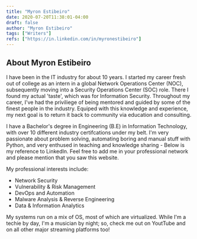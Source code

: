 ```yaml
---
title: "Myron Estibeiro"
date: 2020-07-20T11:38:01-04:00
draft: false
author: "Myron Estibeiro"
tags: ["Writers"]
refs: ["https://in.linkedin.com/in/myronestibeiro"]
---
```


## About Myron Estibeiro
I have been in the IT industry for about 10 years.  I started my career fresh out of college as an intern in a global Network Operations Center (NOC), subsequently moving into a Security Operations Center (SOC) role. There I found my actual 'taste', which was for Information Security. Throughout my career, I've had the priviliege of being mentored and guided by some of the finest people in the industry. Equiped with this knowledge and experience, my next goal is to return it back to community via education and consulting. 

I have a Bachelor's degree in Engineering (B.E) in Information Technology, with over 10 different industry certifcations under my belt. I'm very passionate about problem solving, automating boring and manual stuff with Python, and very enthused in teaching and knowledge sharing - Below is my reference to LinkedIn. Feel free to add me in your professional network and please mention that you saw this website.

My professional interests include:
* Network Security
* Vulnerability & Risk Management
* DevOps and Automation
* Malware Analysis & Reverse Engineering
* Data & Information Analytics

My systems run on a mix of OS, most of which are virtualized. While I'm a techie by day, I'm a musician by night; so, check me out on YoutTube and on all other major streaming platforms too!